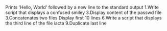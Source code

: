 Prints 'Hello, World' followed by a new line to the standard output
1.Write script that displays a confused smiley
3.Display content of the passwd file
3.Concatenates two files
Display first 10 lines
6.Write a script that displays the third line of the file iacta
9.Duplicate last line
